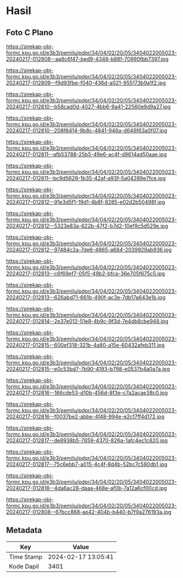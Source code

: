 # Hasil

## Foto C Plano

https://sirekap-obj-formc.kpu.go.id/e3b3/pemilu/pdpr/34/04/02/20/05/3404022005023-20240217-012808--aa8c6f47-bed9-4348-b88f-70990fbb7397.jpg

https://sirekap-obj-formc.kpu.go.id/e3b3/pemilu/pdpr/34/04/02/20/05/3404022005023-20240217-012809--f9d93fbe-f040-436d-a021-955173b9a1f2.jpg

https://sirekap-obj-formc.kpu.go.id/e3b3/pemilu/pdpr/34/04/02/20/05/3404022005023-20240217-012810--b58cad0d-4027-4bb6-9a41-22560e9d9a27.jpg

https://sirekap-obj-formc.kpu.go.id/e3b3/pemilu/pdpr/34/04/02/20/05/3404022005023-20240217-012810--208f6414-9b8c-4841-946a-d646f63a0f07.jpg

https://sirekap-obj-formc.kpu.go.id/e3b3/pemilu/pdpr/34/04/02/20/05/3404022005023-20240217-012811--afb53788-25b5-49e6-ac4f-d9614ad50aae.jpg

https://sirekap-obj-formc.kpu.go.id/e3b3/pemilu/pdpr/34/04/02/20/05/3404022005023-20240217-012811--bc9d5629-1b35-42af-a93f-5a04289e7fce.jpg

https://sirekap-obj-formc.kpu.go.id/e3b3/pemilu/pdpr/34/04/02/20/05/3404022005023-20240217-012812--91e3d5f1-19d1-4b8f-9285-e02d2b50498f.jpg

https://sirekap-obj-formc.kpu.go.id/e3b3/pemilu/pdpr/34/04/02/20/05/3404022005023-20240217-012812--5323e83a-622b-47f2-b7d2-10ef9c5d529e.jpg

https://sirekap-obj-formc.kpu.go.id/e3b3/pemilu/pdpr/34/04/02/20/05/3404022005023-20240217-012812--97484c2a-7de6-4865-a684-2039929ab936.jpg

https://sirekap-obj-formc.kpu.go.id/e3b3/pemilu/pdpr/34/04/02/20/05/3404022005023-20240217-012813--c6f69ef7-05f5-49b2-bfca-36e705f675c5.jpg

https://sirekap-obj-formc.kpu.go.id/e3b3/pemilu/pdpr/34/04/02/20/05/3404022005023-20240217-012813--626abd71-661b-490f-ac3e-7db17a643e1b.jpg

https://sirekap-obj-formc.kpu.go.id/e3b3/pemilu/pdpr/34/04/02/20/05/3404022005023-20240217-012814--2e37e012-51e8-4b9c-9f3d-7e4db8cbe948.jpg

https://sirekap-obj-formc.kpu.go.id/e3b3/pemilu/pdpr/34/04/02/20/05/3404022005023-20240217-012815--600ef318-321b-4a80-a15e-60432afeb311.jpg

https://sirekap-obj-formc.kpu.go.id/e3b3/pemilu/pdpr/34/04/02/20/05/3404022005023-20240217-012815--e0c53bd7-7b90-4193-b798-e0537b4a0a7a.jpg

https://sirekap-obj-formc.kpu.go.id/e3b3/pemilu/pdpr/34/04/02/20/05/3404022005023-20240217-012816--166cde53-d10b-456d-8f3e-c7a2acae38c0.jpg

https://sirekap-obj-formc.kpu.go.id/e3b3/pemilu/pdpr/34/04/02/20/05/3404022005023-20240217-012816--f0037be2-abbe-4f48-994e-e2c17ff4d172.jpg

https://sirekap-obj-formc.kpu.go.id/e3b3/pemilu/pdpr/34/04/02/20/05/3404022005023-20240217-012817--de8938b5-7859-4370-826a-1afc4ec1c820.jpg

https://sirekap-obj-formc.kpu.go.id/e3b3/pemilu/pdpr/34/04/02/20/05/3404022005023-20240217-012817--75c6ebb7-a015-4c4f-8d4b-52bc7c580db1.jpg

https://sirekap-obj-formc.kpu.go.id/e3b3/pemilu/pdpr/34/04/02/20/05/3404022005023-20240217-012818--4da6ac28-daaa-468e-af0b-7a12a6cf00cd.jpg

https://sirekap-obj-formc.kpu.go.id/e3b3/pemilu/pdpr/34/04/02/20/05/3404022005023-20240217-012808--67bcc868-ae42-404b-b440-b7f9a276193a.jpg


## Metadata

| Key        | Value               |
| ---------- | ------------------- |
| Time Stamp | 2024-02-17 13:05:41 |
| Kode Dapil | 3401                |




